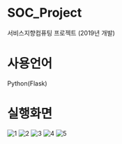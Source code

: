 # SOC_Project
서비스지향컴퓨팅 프로젝트 (2019년 개발)

# 사용언어
Python(Flask)

# 실행화면
![1](https://user-images.githubusercontent.com/26599463/118591324-f53d7380-b7de-11eb-84ce-c0cb544434ae.png)
![2](https://user-images.githubusercontent.com/26599463/118591361-025a6280-b7df-11eb-804d-7c61ea0b65b1.png)
![3](https://user-images.githubusercontent.com/26599463/118591364-038b8f80-b7df-11eb-920e-f61b9380d186.png)
![4](https://user-images.githubusercontent.com/26599463/118591367-04242600-b7df-11eb-9d89-177237d8057c.png)
![5](https://user-images.githubusercontent.com/26599463/118591369-04242600-b7df-11eb-82f1-740dfb1f1109.png)
